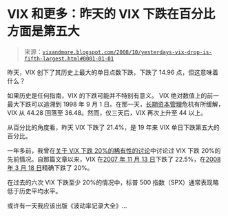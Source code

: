 <!--yml

分类：未分类

日期：2024-05-18 18:21:19

-->

# VIX 和更多：昨天的 VIX 下跌在百分比方面是第五大

> 来源：[`vixandmore.blogspot.com/2008/10/yesterdays-vix-drop-is-fifth-largest.html#0001-01-01`](http://vixandmore.blogspot.com/2008/10/yesterdays-vix-drop-is-fifth-largest.html#0001-01-01)

昨天，VIX 创下了其历史上最大的单日点数下跌，下跌了 14.96 点，但这意味着什么？

如果历史是任何指南，VIX 的下跌可能并不特别有意义。 VIX 绝对数值上的前一最大下跌可以追溯到 1998 年 9 月 1 日。在那一天，[长期资本管理](http://vixandmore.blogspot.com/search/label/Long%20Term%20Capital%20Management)危机有所缓解，VIX 从 44.28 回落至 36.48。然而，仅三天后，VIX 再次上升至 44 以上。

从百分比的角度看，昨天 VIX 下跌了 21.4%，是 19 年来 VIX 单日下跌第五大的百分比。

一年多前，我曾在[关于 VIX 下跌 20%的稀有性的讨论](http://vixandmore.blogspot.com/2007/09/on-rarity-of-20-one-day-drop-in-vix.html)中讨论过 VIX 下跌 20%的先前情况。自那篇文章以来，VIX 在[2007 年 11 月 13 日](http://vixandmore.blogspot.com/2007/11/vxn-reversal-signal.html)下跌了 22.5%，在[2008 年 3 月 18 日](http://vixandmore.blogspot.com/2008/03/ratio-of-stocks-above-50-and-200-day.html)精确下跌了 20%。

在过去的六次 VIX 下跌至少 20%的情况中，标普 500 指数（SPX）通常表现略低于历史平均水平。

或许有一天我应该出版《波动率记录大全》…
